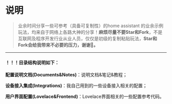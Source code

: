 # 说明
> 业余时间分享一些可参考（具备可复制性）的home assistant 的业余示例玩法，均来自于网络上各路大神的分享！**麻烦尽量不要Star和Fork**，不是互联网及程序开发行业从业人员，仅仅是初级的复制粘贴玩法，**Star和Fork会给我带来不必要的压力，谢谢🙏。**
>

---

#### ！！！目录结构说明如下：



**配置说明文档(Documents&Notes)**：说明文档&笔记&教程；



**设备接入集成(Integrations)**：我自己用到的一些设备接入相关的配置；



**用户界面配置(Lovelace&Frontend)**：Lovelace界面相关的一些配置参考代码。




